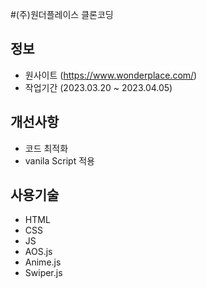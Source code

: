 <!-- @format -->

#(주)원더플레이스 클론코딩

## 정보

- 원사이트 (https://www.wonderplace.com/)
- 작업기간 (2023.03.20 ~ 2023.04.05)

## 개선사항

- 코드 최적화
- vanila Script 적용

## 사용기술

- HTML
- CSS
- JS
- AOS.js
- Anime.js
- Swiper.js
